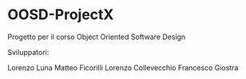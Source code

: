 # OOSD-ProjectX

Progetto per il corso Object Oriented Software Design

Sviluppatori:

Lorenzo Luna
Matteo Ficorilli
Lorenzo Collevecchio
Francesco Giostra